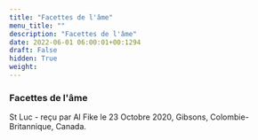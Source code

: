 ```yaml
---
title: "Facettes de l'âme"
menu_title: ""
description: "Facettes de l'âme"
date: 2022-06-01 06:00:01+00:1294
draft: False
hidden: True
weight:
---
```

### Facettes de l'âme

St Luc - reçu par Al Fike le 23 Octobre 2020, Gibsons, Colombie-Britannique, Canada.




